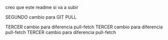 creo que este readme sí va a subir

SEGUNDO cambio para  GIT PULL

TERCER cambio para diferencia pull-fetch 
TERCER cambio para diferencia pull-fetch
TERCER cambio para diferencia pull-fetch